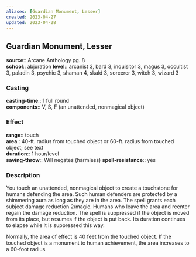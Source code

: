```yaml
---
aliases: [Guardian Monument, Lesser]
created: 2023-04-27
updated: 2023-04-28
---
```


## Guardian Monument, Lesser

**source**:: Arcane Anthology pg. 8  
**school**:: abjuration
**level**:: arcanist 3, bard 3, inquisitor 3, magus 3, occultist 3, paladin 3, psychic 3, shaman 4, skald 3, sorcerer 3, witch 3, wizard 3

### Casting

**casting-time**:: 1 full round  
**components**:: V, S, F (an unattended, nonmagical object)

### Effect

**range**:: touch  
**area**:: 40-ft. radius from touched object or 60-ft. radius from touched object; see text  
**duration**:: 1 hour/level  
**saving-throw**:: Will negates (harmless)
**spell-resistance**:: yes

### Description

You touch an unattended, nonmagical object to create a touchstone for humans defending the area. Such human defenders are protected by a shimmering aura as long as they are in the area. The spell grants each subject damage reduction 2/magic. Humans who leave the area and reenter regain the damage reduction. The spell is suppressed if the object is moved from its place, but resumes if the object is put back. Its duration continues to elapse while it is suppressed this way.  
  
Normally, the area of effect is 40 feet from the touched object. If the touched object is a monument to human achievement, the area increases to a 60-foot radius.
